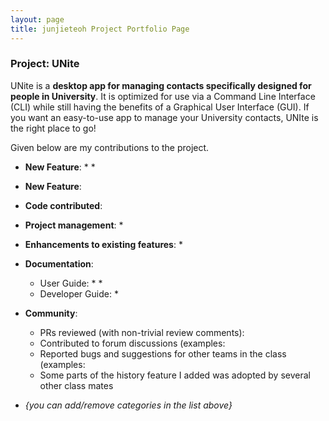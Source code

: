 ```yaml
---
layout: page
title: junjieteoh Project Portfolio Page
---
```


### Project: UNite 

UNite is a **desktop app for managing contacts specifically designed for people in University**. It is optimized for use via a Command Line Interface (CLI) while still having the benefits of a Graphical User Interface (GUI). If you want an easy-to-use app to manage your University contacts, UNIte is the right place to go!

Given below are my contributions to the project.

* **New Feature**: 
    * 
    * 

* **New Feature**: 

* **Code contributed**: 

* **Project management**:
    * 

* **Enhancements to existing features**:
    * 

* **Documentation**:
    * User Guide:
        * 
        * 
    * Developer Guide:
        * 

* **Community**:
    * PRs reviewed (with non-trivial review comments): 
    * Contributed to forum discussions (examples: 
    * Reported bugs and suggestions for other teams in the class (examples: 
    * Some parts of the history feature I added was adopted by several other class mates 

* _{you can add/remove categories in the list above}_